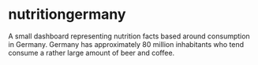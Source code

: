 # nutritiongermany
A small dashboard representing nutrition facts based around consumption in Germany. Germany has approximately 80 million inhabitants who tend consume a rather large amount of beer and coffee.
